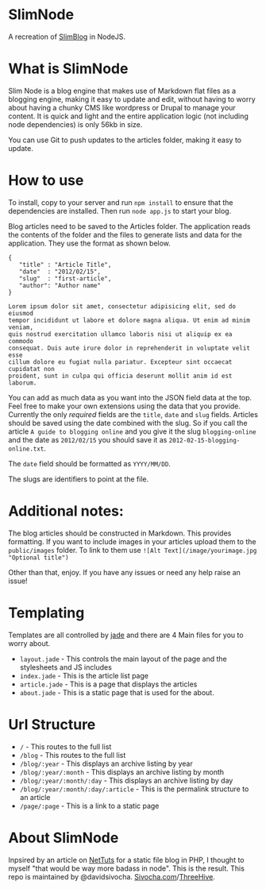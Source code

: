 SlimNode
========
A recreation of [SlimBlog](https://github.com/davidsivocha/slimblog) in NodeJS.

What is SlimNode
========
Slim Node is a blog engine that makes use of Markdown flat files as a blogging engine, making it easy to update and edit, without having to worry about having a chunky CMS like wordpress or Drupal to manage your content. It is quick and light and the entire application logic (not including node dependencies) is only 56kb in size.

You can use Git to push updates to the articles folder, making it easy to update.

How to use
========
To install, copy to your server and run `npm install` to ensure that the dependencies are installed. Then run `node app.js` to start your blog.

Blog articles need to be saved to the Articles folder. The application reads the contents of the folder and the files to generate lists and data for the application. They use the format as shown below.

	{
	   "title" : "Article Title",
	   "date"  : "2012/02/15",
	   "slug"  : "first-article",
	   "author": "Author name"
	}
	
	Lorem ipsum dolor sit amet, consectetur adipisicing elit, sed do eiusmod
	tempor incididunt ut labore et dolore magna aliqua. Ut enim ad minim veniam,
	quis nostrud exercitation ullamco laboris nisi ut aliquip ex ea commodo
	consequat. Duis aute irure dolor in reprehenderit in voluptate velit esse
	cillum dolore eu fugiat nulla pariatur. Excepteur sint occaecat cupidatat non
	proident, sunt in culpa qui officia deserunt mollit anim id est laborum.

You can add as much data as you want into the JSON field data at the top. Feel free to make your own extensions using the data that you provide.
Currently the only _required_ fields are the `title`, `date` and `slug` fields. Articles should be saved using the date combined with the slug. So if you call the article `A guide to blogging online` and you give it the slug `blogging-online` and the date as `2012/02/15` you should save it as `2012-02-15-blogging-online.txt`. 

The `date` field should be formatted as `YYYY/MM/DD`.

The slugs are identifiers to point at the file.

Additional notes:
========
The blog articles should be constructed in Markdown. This provides formatting. 
If you want to include images in your articles upload them to the `public/images` folder. To link to them use `![Alt Text](/image/yourimage.jpg "Optional title")` 

Other than that, enjoy. If you have any issues or need any help raise an issue!

Templating
========
Templates are all controlled by [jade](http://jade-lang.com/) and there are 4 Main files for you to worry about.
- `layout.jade` - This controls the main layout of the page and the stylesheets and JS includes
- `index.jade` - This is the article list page
- `article.jade` - This is a page that displays the articles
- `about.jade` - This is a static page that is used for the about. 

Url Structure
========
- `/` - This routes to the full list
- `/blog` - This routes to the full list
- `/blog/:year` - This displays an archive listing by year
- `/blog/:year/:month` - This displays an archive listing by month
- `/blog/:year/:month/:day` - This displays an archive listing by day
- `/blog/:year/:month/:day/:article` - This is the permalink structure to an article
- `/page/:page` - This is a link to a static page


About SlimNode
========
Inpsired by an article on [NetTuts](http://net.tutsplus.com) for a static file blog in PHP, I thought to myself "that would be way more badass in node". This is the result.
This repo is maintained by @davidsivocha. [Sivocha.com](http://sivocha.com)/[ThreeHive](http://threehive.co.uk).